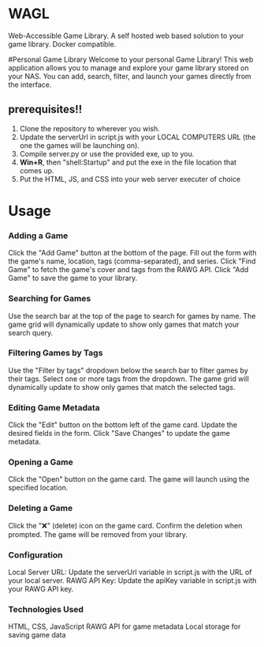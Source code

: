 # WAGL
Web-Accessible Game Library. A self hosted web based solution to your game library. Docker compatible.

#Personal Game Library
Welcome to your personal Game Library! This web application allows you to manage and explore your game library stored on your NAS. You can add, search, filter, and launch your games directly from the interface.

## prerequisites!!

1. Clone the repository to wherever you wish.
2. Update the serverUrl in script.js with your LOCAL COMPUTERS URL (the one the games will be launching on).
3. Compile server.py or use the provided exe, up to you.
4. **Win+R**, then "shell:Startup" and put the exe in the file location that comes up.
5. Put the HTML, JS, and CSS into your web server executer of choice
   
# Usage

### Adding a Game
Click the "Add Game" button at the bottom of the page.
Fill out the form with the game's name, location, tags (comma-separated), and series.
Click "Find Game" to fetch the game's cover and tags from the RAWG API.
Click "Add Game" to save the game to your library.

### Searching for Games
Use the search bar at the top of the page to search for games by name.
The game grid will dynamically update to show only games that match your search query.

### Filtering Games by Tags
Use the "Filter by tags" dropdown below the search bar to filter games by their tags.
Select one or more tags from the dropdown.
The game grid will dynamically update to show only games that match the selected tags.

### Editing Game Metadata
Click the "Edit" button on the bottom left of the game card.
Update the desired fields in the form.
Click "Save Changes" to update the game metadata.

### Opening a Game
Click the "Open" button on the game card.
The game will launch using the specified location.

### Deleting a Game
Click the "❌" (delete) icon on the game card.
Confirm the deletion when prompted.
The game will be removed from your library.

### Configuration
Local Server URL: Update the serverUrl variable in script.js with the URL of your local server.
RAWG API Key: Update the apiKey variable in script.js with your RAWG API key.

### Technologies Used
HTML, CSS, JavaScript
RAWG API for game metadata
Local storage for saving game data

